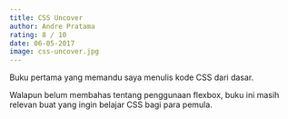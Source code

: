 ```yaml
---
title: CSS Uncover
author: Andre Pratama 
rating: 8 / 10
date: 06-05-2017
image: css-uncover.jpg
---
```


Buku pertama yang memandu saya menulis kode CSS dari dasar.

Walapun belum membahas tentang penggunaan flexbox, buku ini masih relevan buat yang ingin belajar CSS bagi para pemula. 